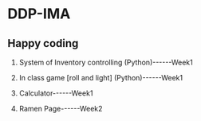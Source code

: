 # DDP-IMA

## Happy coding

1. System of Inventory controlling (Python)------Week1
2. In class game [roll and light] (Python)------Week1
3. Calculator------Week1

4. Ramen Page------Week2
